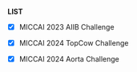 **LIST**

- [x] MICCAI 2023 AIIB Challenge

- [x] MICCAI 2024 TopCow Challenge

- [x] MICCAI 2024 Aorta Challenge



